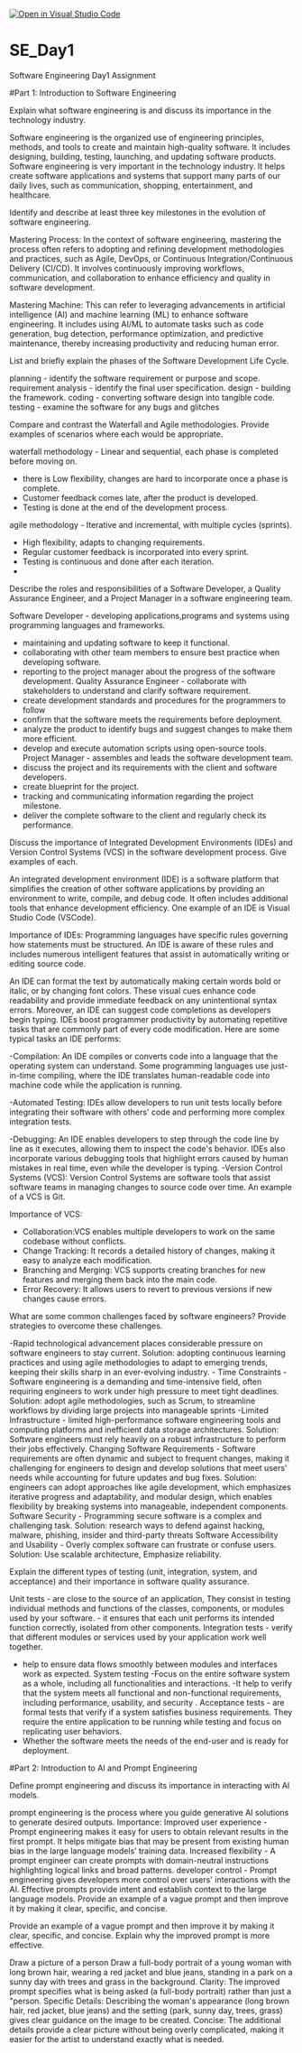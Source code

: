[![Open in Visual Studio Code](https://classroom.github.com/assets/open-in-vscode-2e0aaae1b6195c2367325f4f02e2d04e9abb55f0b24a779b69b11b9e10269abc.svg)](https://classroom.github.com/online_ide?assignment_repo_id=18369104&assignment_repo_type=AssignmentRepo)
# SE_Day1
Software Engineering Day1 Assignment

#Part 1: Introduction to Software Engineering

Explain what software engineering is and discuss its importance in the technology industry.

Software engineering is the organized use of engineering principles, methods, and tools to create and maintain high-quality software. It includes designing, building, testing, launching, and updating software products.
Software engineering is very important in the technology industry. It helps create software applications and systems that support many parts of our daily lives, such as communication, shopping, entertainment, and healthcare.

Identify and describe at least three key milestones in the evolution of software engineering.

Mastering Process: In the context of software engineering,
mastering the process often refers to adopting and refining development methodologies and practices, such as Agile, DevOps, or Continuous Integration/Continuous Delivery (CI/CD). It involves continuously improving workflows, communication, and collaboration to enhance efficiency and quality in software development.

Mastering Machine: This can refer to leveraging advancements in artificial intelligence (AI) and machine learning (ML) to enhance software engineering. It includes using AI/ML to automate tasks such as code generation, bug detection, performance optimization, and predictive maintenance, thereby increasing productivity and reducing human error.

List and briefly explain the phases of the Software Development Life Cycle.

planning - identify the software requirement or purpose and scope.
 requirement analysis - identify the final user specification. 
design - building the framework. 
coding - converting software design into tangible code.
 testing - examine the software for any bugs and glitches
 
Compare and contrast the Waterfall and Agile methodologies. Provide examples of scenarios where each would be appropriate.

waterfall methodology - Linear and sequential, each phase is completed before moving on. 
- there is Low flexibility,
 changes are hard to incorporate once a phase is complete.
 - Customer feedback comes late, after the product is developed.
 - Testing is done at the end of the development process.


agile methodology - Iterative and incremental, with multiple cycles (sprints). 
- High flexibility, adapts to changing requirements. 
- Regular customer feedback is incorporated into every sprint. 
- Testing is continuous and done after each iteration.
- 
Describe the roles and responsibilities of a Software Developer, a Quality Assurance Engineer, and a Project Manager in a software engineering team.

Software Developer - developing applications,programs and systems using programming languages and frameworks.
 - maintaining and updating software to keep it functional. 
- collaborating with other team members to ensure best practice when developing software.
 - reporting to the project manager about the progress of the software development.
Quality Assurance Engineer - collaborate with stakeholders to understand and clarify software requirement.
 - create development standards and procedures for the programmers to follow
 - confirm that the software meets the requirements before deployment. 
- analyze the product to identify bugs and suggest changes to make them more efficient. 
- develop and execute automation scripts using open-source tools.
Project Manager - assembles and leads the software development team.
 - discuss the project and its requirements with the client and software developers.
 - create blueprint for the project.
 - tracking and communicating information regarding the project milestone.
 - deliver the complete software to the client and regularly check its performance.

Discuss the importance of Integrated Development Environments (IDEs) and Version Control Systems (VCS) in the software development process. Give examples of each.

An integrated development environment (IDE) is a software platform that simplifies the creation of other software applications by providing an environment to write, compile, and debug code. It often includes additional tools that enhance development efficiency. One example of an IDE is Visual Studio Code (VSCode).

Importance of IDEs:
Programming languages have specific rules governing how statements must be structured. An IDE is aware of these rules and includes numerous intelligent features that assist in automatically writing or editing source code. 

An IDE can format the text by automatically making certain words bold or italic, or by changing font colors. These visual cues enhance code readability and provide immediate feedback on any unintentional syntax errors. Moreover, an IDE can suggest code completions as developers begin typing.
IDEs boost programmer productivity by automating repetitive tasks that are commonly part of every code modification. Here are some typical tasks an IDE performs:


-Compilation: An IDE compiles or converts code into a language that the operating system can understand. Some programming languages use just-in-time compiling, where the IDE translates human-readable code into machine code while the application is running.
  
-Automated Testing: IDEs allow developers to run unit tests locally before integrating their software with others' code and performing more complex integration tests.
  
-Debugging: An IDE enables developers to step through the code line by line as it executes, allowing them to inspect the code's behavior. IDEs also incorporate various debugging tools that highlight errors caused by human mistakes in real time, even while the developer is typing.
-Version Control Systems (VCS): Version Control Systems are software tools that assist software teams in managing changes to source code over time. An example of a VCS is Git.

Importance of VCS:

- Collaboration:VCS enables multiple developers to work on the same codebase without conflicts.
- Change Tracking: It records a detailed history of changes, making it easy to analyze each modification.
- Branching and Merging: VCS supports creating branches for new features and merging them back into the main code.
- Error Recovery: It allows users to revert to previous versions if new changes cause errors.


What are some common challenges faced by software engineers? Provide strategies to overcome these challenges.

-Rapid technological advancement places considerable pressure on software engineers to stay current.
 Solution: adopting continuous learning practices and using agile methodologies to adapt to emerging trends, keeping their skills sharp in an ever-evolving industry. -
Time Constraints - Software engineering is a demanding and time-intensive field, often requiring engineers to work under high pressure to meet tight deadlines.
 Solution: adopt agile methodologies, such as Scrum, to streamline workflows by dividing large projects into manageable sprints 
-Limited Infrastructure - limited high-performance software engineering tools and computing platforms and inefficient data storage architectures. 
 Solution: Software engineers must rely heavily on a robust infrastructure to perform their jobs effectively.
Changing Software Requirements - Software requirements are often dynamic and subject to frequent changes, making it challenging for engineers to design and develop solutions that meet users' needs while accounting for future updates and bug fixes. 
Solution: engineers can adopt approaches like agile development, which emphasizes iterative progress and adaptability, and modular design, which enables flexibility by breaking systems into manageable, independent components.
Software Security - Programming secure software is a complex and challenging task. 
Solution: research ways to defend against hacking, malware, phishing, insider and third-party threats
Software Accessibility and Usability - Overly complex software can frustrate or confuse users. 
Solution: Use scalable architecture, Emphasize reliability.


Explain the different types of testing (unit, integration, system, and acceptance) and their importance in software quality assurance.

Unit tests - are close to the source of an application, They consist in testing individual methods and functions of the classes, components, or modules used by your software. - it ensures that each unit performs its intended function correctly, isolated from other components.
 Integration tests - verify that different modules or services used by your application work well together.
 - help to ensure data flows smoothly between modules and interfaces work as expected.
 System testing -Focus on the entire software system as a whole, including all functionalities and interactions.
 -It help to verify that the system meets all functional and non-functional requirements, including performance, usability, and security .
Acceptance tests - are formal tests that verify if a system satisfies business requirements. They require the entire application to be running while testing and focus on replicating user behaviors. 
- Whether the software meets the needs of the end-user and is ready for deployment.

#Part 2: Introduction to AI and Prompt Engineering

Define prompt engineering and discuss its importance in interacting with AI models.

prompt engineering  is the process where you guide generative AI solutions to generate desired outputs.
Importance:
Improved user experience - Prompt engineering makes it easy for users to obtain relevant results in the first prompt. It helps mitigate bias that may be present from existing human bias in the large language models’ training data.
Increased flexibility - A prompt engineer can create prompts with domain-neutral instructions highlighting logical links and broad patterns.
developer control - Prompt engineering gives developers more control over users' interactions with the AI. Effective prompts provide intent and establish context to the large language models. Provide an example of a vague prompt and then improve it by making it clear, specific, and concise.

Provide an example of a vague prompt and then improve it by making it clear, specific, and concise. Explain why the improved prompt is more effective.

Draw a picture of a person
Draw a full-body portrait of a young woman with long brown hair, wearing a red jacket and blue jeans, standing in a park on a sunny day with trees and grass in the background.
Clarity: The improved prompt specifies what is being asked (a full-body portrait) rather than just a "person.
Specific Details: Describing the woman's appearance (long brown hair, red jacket, blue jeans) and the setting (park, sunny day, trees, grass) gives clear guidance on the image to be created.
Concise: The additional details provide a clear picture without being overly complicated, making it easier for the artist to understand exactly what is needed.
